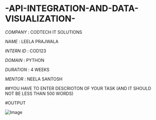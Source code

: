  # -API-INTEGRATION-AND-DATA-VISUALIZATION-

*COMPANY* : CODTECH IT SOLUTIONS 

*NAME* : LEELA PRAJWALA 

*INTERN ID* : COD123

*DOMAIN* : PYTHON 

*DURATION* : 4 WEEKS 

*MENTOR* : NEELA SANTOSH 

##YOU HAVE TO ENTER DESCRIOTON OF YOUR TASK (AND IT SHOULD NOT BE LESS THAN 500 WORDS)

#OUTPUT

![Image](https://github.com/user-attachments/assets/d25a54e4-983a-444c-87e8-e07ea62f1873)
